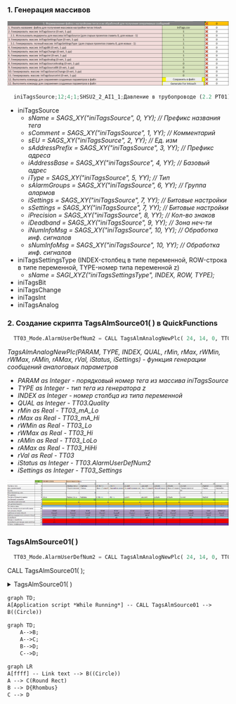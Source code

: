 ### 1. Генерация массивов
![Alt text](https://github.com/evlsb/test_md/blob/main/2.png?raw=true "Генерация массивов")
```python
  iniTagsSource;12;4;1;SHSU2_2_AI1_1;Давление в трубопроводе (2.2 PT01);МПа;/pv/::DCS2_2:AI[1,1];;28;DCS2_2;503;stdPrecisionPress;5;;0;SHSU2_2_AI1_2;Температура в трубопроводе (2.2 TT01);°С;/pv/::DCS2_2:AI[1,2];;28;DCS2_2;503;stdPrecisionTemp;5;;0;SHSU2_2_AI1_3;Температура в трубопроводе (2.2 TT02);°С;/pv/::DCS2_2:AI[1,3];;28;DCS2_2;503;stdPrecisionTemp;5;;0;SHSU2_2_AI1_6;Загазованность блока (2.2AG01);%;/pv/::DCS2_2:AI[1,6];;28;DCS2_2;503;stdPrecisionTemp;5;;0;
``` 

- iniTagsSource 
  - *sName = SAGS_XY("iniTagsSource", 0, YY);             // Префикс названия тега* 
  - *sComment = SAGS_XY("iniTagsSource", 1, YY);  // Комментарий*
  - *sEU = SAGS_XY("iniTagsSource", 2, YY);       // Ед. изм*
  - *sAddressPrefix = SAGS_XY("iniTagsSource", 3, YY);       // Префикс адреса*
  - *iAddressBase = SAGS_XY("iniTagsSource", 4, YY);       // Базовый адрес*
  - *iType = SAGS_XY("iniTagsSource", 5, YY);       // Тип*
  - *sAlarmGroups = SAGS_XY("iniTagsSource", 6, YY);       // Группа алармов*
  - *iSettings = SAGS_XY("iniTagsSource", 7, YY);       // Битовые настройки*
  - *sSettings = SAGS_XY("iniTagsSource", 7, YY);       // Битовые настройки*
  - *iPrecision = SAGS_XY("iniTagsSource", 8, YY);       // Кол-во знаков*
  - *iDeadband = SAGS_XY("iniTagsSource", 9, YY);       // Зона неч-ти*
  - *iNumInfoMsg = SAGS_XY("iniTagsSource", 10, YY);       // Обработка инф. сигналов*
  - *sNumInfoMsg = SAGS_XY("iniTagsSource", 10, YY);       // Обработка инф. сигналов*
- iniTagsSettingsType (INDEX-столбец в типе переменной, ROW-строка в типе переменной, TYPE-номер типа переменной z)
  - *sName = SAGI_XYZ("iniTagsSettingsType", INDEX, ROW, TYPE);* 
- iniTagsBit
- iniTagsChange
- iniTagsInt
- iniTagsAnalog

### 2. Создание скрипта TagsAlmSource01( ) в QuickFunctions  
  
```python
  TT03_Mode.AlarmUserDefNum2 = CALL TagsAlmAnalogNewPlc( 24, 14, 0, TT03_Mode.Quality, TT03_Mode, TT03_Mode.AlarmUserDefNum2, TT03_LoLo, TT03_Lo, TT03_Hi, TT03_HiHi, TT03, TT03_Settings);
``` 
  
  *TagsAlmAnalogNewPlc(PARAM, TYPE, INDEX, QUAL, rMin, rMax, rWMin, rWMax, rAMin, rAMax, rVal, iStatus, iSettings) - функция генерации сообщений аналоговых параметров*
  - *PARAM as Integer - порядковый номер тега из массива iniTagsSource*
  - *TYPE as Integer - тип тега из генератора z*
  - *INDEX as Integer - номер столбца из типа переменной*
  - *QUAL as Integer - TT03.Quality*
  - *rMin as Real - TT03_mA_Lo*
  - *rMax as Real - TT03_mA_Hi*
  - *rWMin as Real - TT03_Lo*
  - *rWMax as Real - TT03_Hi*
  - *rAMin as Real - TT03_LoLo*
  - *rAMax as Real - TT03_HiHi*
  - *rVal as Real - TT03*
  - *iStatus as Integer - TT03.AlarmUserDefNum2*
  - *iSettings as Integer - TT03_Settings*



![Alt text](https://github.com/evlsb/test_md/blob/main/1.png?raw=true "a title")

### TagsAlmSource01( )
```python
  TT03_Mode.AlarmUserDefNum2 = CALL TagsAlmAnalogNewPlc( 24, 14, 0, TT03_Mode.Quality, TT03_Mode, TT03_Mode.AlarmUserDefNum2, TT03_LoLo, TT03_Lo, TT03_Hi, TT03_HiHi, TT03, TT03_Settings);
``` 



CALL TagsAlmSource01( );

<details>
  <summary>
    TagsAlmSource01( )
  </summary> 
  - *sName = SAGS_XY("iniTagsSource", 0, YY);             // Префикс названия тега* 
  - *sComment = SAGS_XY("iniTagsSource", 1, YY);  // Комментарий*
</details>

```mermaid
graph TD;
A[Application script *While Running*] -- CALL TagsAlmSource01 --> B((Circle))
```


```mermaid
graph TD;
    A-->B;
    A-->C;
    B-->D;
    C-->D;
```


```mermaid
graph LR
A[ffff] -- Link text --> B((Circle))
A --> C(Round Rect)
B --> D{Rhombus}
C --> D
```
